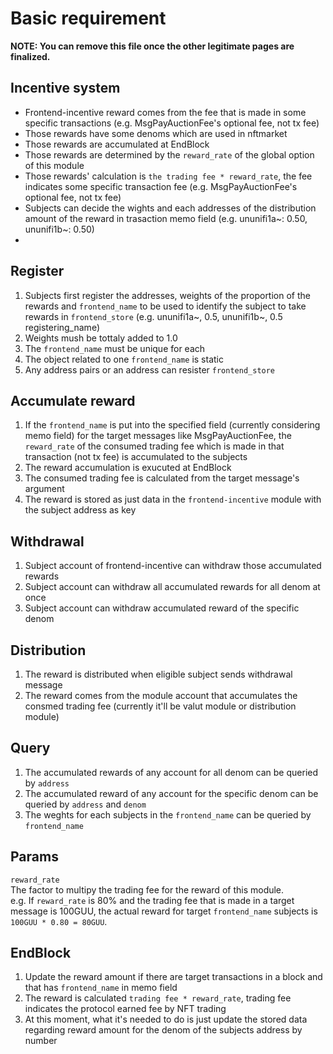 # Basic requirement

**NOTE: You can remove this file once the other legitimate pages are finalized.** 

## Incentive system

- Frontend-incentive reward comes from the fee that is made in some specific transactions (e.g. MsgPayAuctionFee's optional fee, not tx fee)
- Those rewards have some denoms which are used in nftmarket
- Those rewards are accumulated at EndBlock
- Those rewards are determined by the `reward_rate` of the global option of this module
- Those rewards' calculation is `the trading fee * reward_rate`, the fee indicates some specific transaction fee (e.g. MsgPayAuctionFee's optional fee, not tx fee)
- Subjects can decide the wights and each addresses of the distribution amount of the reward in trasaction memo field (e.g. ununifi1a~: 0.50, ununifi1b~: 0.50)
- 

## Register

1. Subjects first register the addresses, weights of the proportion of the rewards and `frontend_name` to be used to identify the subject to take rewards in `frontend_store` (e.g. ununifi1a~, 0.5, ununifi1b~, 0.5 registering_name)
1. Weights mush be tottaly added to 1.0
1. The `frontend_name` must be unique for each
1. The object related to one `frontend_name` is static
1. Any address pairs or an address can resister `frontend_store`

## Accumulate reward

1. If the `frontend_name` is put into the specified field (currently considering memo field) for the target messages like MsgPayAuctionFee, the `reward_rate` of the consumed trading fee which is made in that transaction (not tx fee) is accumulated to the subjects
1. The reward accumulation is exucuted at EndBlock
1. The consumed trading fee is calculated from the target message's argument
1. The reward is stored as just data in the `frontend-incentive` module with the subject address as key

## Withdrawal

1. Subject account of frontend-incentive can withdraw those accumulated rewards
1. Subject account can withdraw all accumulated rewards for all denom at once
1. Subject account can withdraw accumulated reward of the specific denom

## Distribution

1. The reward is distributed when eligible subject sends withdrawal message
1. The reward comes from the module account that accumulates the consmed trading fee (currently it'll be valut module or distribution module)

## Query

1. The accumulated rewards of any account for all denom can be queried by `address`
1. The accumulated reward of any account for the specific denom can be queried by `address` and `denom`
1. The weghts for each subjects in the `frontend_name` can be queried by `frontend_name`

## Params

`reward_rate`   
The factor to multipy the trading fee for the reward of this module.   
e.g. If `reward_rate` is 80% and the trading fee that is made in a target message is 100GUU, the actual reward for target `frontend_name` subjects  is `100GUU * 0.80 = 80GUU`.

## EndBlock

1. Update the reward amount if there are target transactions in a block and that has `frontend_name` in memo field
1. The reward is calculated `trading fee * reward_rate`, trading fee indicates the protocol earned fee by NFT trading
1. At this moment, what it's needed to do is just update the stored data regarding reward amount for the denom of the subjects address by number
